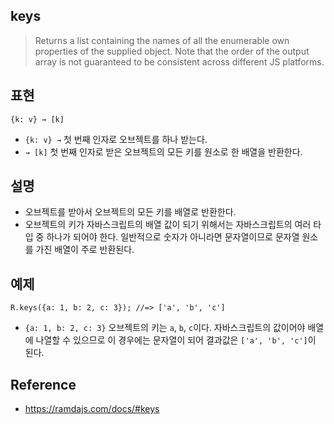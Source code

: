 ## keys
> Returns a list containing the names of all the enumerable own properties of the supplied object. Note that the order of the output array is not guaranteed to be consistent across different JS platforms.

## 표현
```
{k: v} → [k]
```
- `{k: v} →` 첫 번째 인자로 오브젝트를 하나 받는다.
- `→ [k]` 첫 번째 인자로 받은 오브젝트의 모든 키를 원소로 한 배열을 반환한다.

## 설명
- 오브젝트를 받아서 오브젝트의 모든 키를 배열로 반환한다.
- 오브젝트의 키가 자바스크립트의 배열 값이 되기 위해서는 자바스크립트의 여러 타입 중 하나가 되어야 한다. 일반적으로 숫자가 아니라면 문자열이므로 문자열 원소를 가진 배열이 주로 반환된다.

## 예제
```
R.keys({a: 1, b: 2, c: 3}); //=> ['a', 'b', 'c']
```
- `{a: 1, b: 2, c: 3}` 오브젝트의 키는 `a`, `b`, `c`이다. 자바스크립트의 값이어야 배열에 나열할 수 있으므로 이 경우에는 문자열이 되어 결과값은 `['a', 'b', 'c']`이 된다.

## Reference
- https://ramdajs.com/docs/#keys
